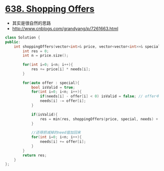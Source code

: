 # [638. Shopping Offers](https://leetcode.com/problems/shopping-offers/description/)
* 其实是很自然的思路
* http://www.cnblogs.com/grandyang/p/7261663.html

```c++
class Solution {
public:
    int shoppingOffers(vector<int>& price, vector<vector<int>>& special, vector<int>& needs) {
        int res = 0;
        int n = price.size();
        
        for(int i=0; i<n; i++){
            res += price[i] * needs[i];
        }
        
        for(auto offer : special){
            bool isValid = true;
            for(int i=0; i<n; i++){
                if(needs[i] - offer[i] < 0) isValid = false; // offer中某一个值超过了need的,这个special offer不能用了
                needs[i] -= offer[i];
            }
            
            if(isValid){
                res = min(res, shoppingOffers(price, special, needs) + offer.back()); // offer最后一个值是这个special要出的钱
            }
            
            //还得把减掉的need值加回来
            for(int i=0; i<n; i++){
                needs[i] += offer[i];
            }
        }
        return res;
    }
};
```

